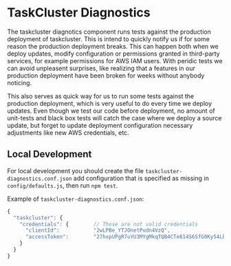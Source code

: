 TaskCluster Diagnostics
=======================

The taskcluster diagnotics component runs tests against the production
deployment of taskcluster. This is intend to quickly notify us if for some
reason the production deployment breaks. This can happen both when we deploy
updates, modify configuration or permissions granted in third-party services,
for example permissions for AWS IAM users. With peridic tests we can avoid
unpleasent surprises, like realizing that a features in our production
deployment have been broken for weeks without anybody noticing.

This also serves as quick way for us to run some tests against the production
deployment, which is very useful to do every time we deploy updates. Even though
we test our code before deployment, no amount of unit-tests and black box tests
will catch the case where we deploy a source update, but forget to update
deployment configuration necessary adjustments like new AWS credentials, etc.


Local Development
-----------------
For local development you should create the file
`taskcluster-diagnostics.conf.json` add configuration that is specified as
missing in `config/defaults.js`, then run `npm test`.

Example of `taskcluster-diagnostics.conf.json`:
```js
{
  "taskcluster": {
    "credentials": {        // These are not valid credentials
      "clientId":           "2wLPBe_YTJOnetPudn4VzQ",
      "accessToken":        "27hxpUPgR7uYU3MYgMkqTQB4CTe614S6SfG0Ky54Lbew"
    }
  }
}
```


